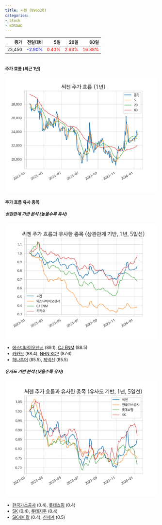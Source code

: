 ```yaml
---
title: 씨젠 (096530)
categories:
- Stock
- KOSDAQ
---
```


|종가|전일대비|5일|20일|60일|
|---:|-------:|--:|---:|---:|
|23,450|<span style="color: blue">-2.90%</span>|<span style="color: red">0.43%</span>|<span style="color: red">2.63%</span>|<span style="color: red">16.38%</span>|

<!-- more -->
#
#### 주가 흐름 (최근 1년)
![096530](/assets/images/stock/096530.png)


#### 주가 흐름 유사 종목


##### 상관관계 기반 분석 (높을수록 유사)
![096530](/assets/images/stock/096530_corr.png)
- [에스디바이오센서](/137310/) (89.1), [CJ ENM](/035760/) (88.5)
- [카카오](/035720/) (88.4), [NHN KCP](/060250/) (87.6)
- [하나투어](/039130/) (85.5), [제넥신](/095700/) (85.5)


##### 유사도 기반 분석 (낮을수록 유사)	
![096530](/assets/images/stock/096530_sim.png)
- [한국가스공사](/036460/) (0.4), [롯데쇼핑](/023530/) (0.4)
- [SK](/034730/) (0.4), [롯데지주](/004990/) (0.4)
- [SK케미칼](/285130/) (0.4), [신세계](/004170/) (0.5)